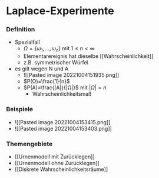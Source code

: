 # Laplace-Experimente
### Definition
+ Spezialfall
	+ $Ω=\{ω_1,...,ω_n\}$ mit $1≤n<∞$
	+ Elementarereignis hat dieselbe [[Wahrscheinlichkeit]]
	+ z.B. symmetrischer Würfel
+ es gilt wegen N und A
	+ ![[Pasted image 20221004151935.png]]
	+ $P(Ω)=\frac{1}{n}$
	+ $P(A)=\frac{|A|}{|Ω|}$ mit  $|Ω|=n$
		+ Wahrscheinlichkeitsmaß

### Beispiele
+ ![[Pasted image 20221004153415.png]]
+ ![[Pasted image 20221004153403.png]]

### Themengebiete
+ [[Urnenmodell mit Zurücklegen]]
+ [[Urnenmodell ohne Zurücklegen]]
+ [[Diskrete Wahrscheinlichkeitsräume]]